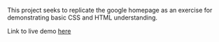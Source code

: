 This project seeks to replicate the google homepage as an exercise for demonstrating basic CSS and HTML understanding. 

Link to live demo [here](https://angus-cheng.github.io/google-homepage/)
